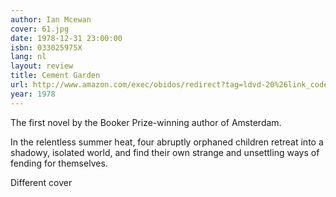 ```yaml
---
author: Ian Mcewan
cover: 61.jpg
date: 1978-12-31 23:00:00
isbn: 033025975X
lang: nl
layout: review
title: Cement Garden
url: http://www.amazon.com/exec/obidos/redirect?tag=ldvd-20%26link_code=xm2%26camp=2025%26creative=165953%26path=http://www.amazon.com/gp/redirect.html%253fASIN=033025975X%2526tag=ldvd-20%2526lcode=xm2%2526cID=2025%2526ccmID=165953%2526location=/o/ASIN/033025975X%25253FSubscriptionId=0VJDVJ14KM0P0VXDCQ82
year: 1978
---
```

The first novel by the Booker Prize-winning author of Amsterdam.

In the relentless summer heat, four abruptly orphaned children retreat into a shadowy, isolated world, and find their own strange and unsettling ways of fending for themselves.

Different cover
